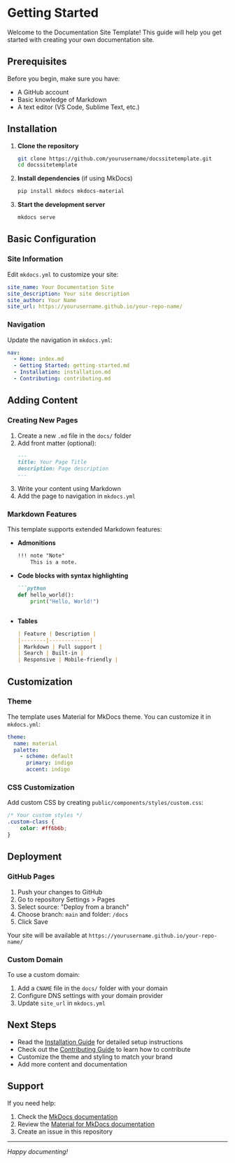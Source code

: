 # Getting Started

Welcome to the Documentation Site Template! This guide will help you get started with creating your own documentation site.

## Prerequisites

Before you begin, make sure you have:

- A GitHub account
- Basic knowledge of Markdown
- A text editor (VS Code, Sublime Text, etc.)

## Installation

1. **Clone the repository**
   ```bash
   git clone https://github.com/yourusername/docssitetemplate.git
   cd docssitetemplate
   ```

2. **Install dependencies** (if using MkDocs)
   ```bash
   pip install mkdocs mkdocs-material
   ```

3. **Start the development server**
   ```bash
   mkdocs serve
   ```

## Basic Configuration

### Site Information

Edit `mkdocs.yml` to customize your site:

```yaml
site_name: Your Documentation Site
site_description: Your site description
site_author: Your Name
site_url: https://yourusername.github.io/your-repo-name/
```

### Navigation

Update the navigation in `mkdocs.yml`:

```yaml
nav:
  - Home: index.md
  - Getting Started: getting-started.md
  - Installation: installation.md
  - Contributing: contributing.md
```

## Adding Content

### Creating New Pages

1. Create a new `.md` file in the `docs/` folder
2. Add front matter (optional):
   ```markdown
   ---
   title: Your Page Title
   description: Page description
   ---
   ```
3. Write your content using Markdown
4. Add the page to navigation in `mkdocs.yml`

### Markdown Features

This template supports extended Markdown features:

- **Admonitions**
  ```markdown
  !!! note "Note"
      This is a note.
  ```

- **Code blocks with syntax highlighting**
  ```markdown
  ```python
  def hello_world():
      print("Hello, World!")
  ```
  ```

- **Tables**
  ```markdown
  | Feature | Description |
  |--------|-------------|
  | Markdown | Full support |
  | Search | Built-in |
  | Responsive | Mobile-friendly |
  ```

## Customization

### Theme

The template uses Material for MkDocs theme. You can customize it in `mkdocs.yml`:

```yaml
theme:
  name: material
  palette:
    - scheme: default
      primary: indigo
      accent: indigo
```

### CSS Customization

Add custom CSS by creating `public/components/styles/custom.css`:

```css
/* Your custom styles */
.custom-class {
    color: #ff6b6b;
}
```

## Deployment

### GitHub Pages

1. Push your changes to GitHub
2. Go to repository Settings > Pages
3. Select source: "Deploy from a branch"
4. Choose branch: `main` and folder: `/docs`
5. Click Save

Your site will be available at `https://yourusername.github.io/your-repo-name/`

### Custom Domain

To use a custom domain:

1. Add a `CNAME` file in the `docs/` folder with your domain
2. Configure DNS settings with your domain provider
3. Update `site_url` in `mkdocs.yml`

## Next Steps

- Read the [Installation Guide](installation.md) for detailed setup instructions
- Check out the [Contributing Guide](contributing.md) to learn how to contribute
- Customize the theme and styling to match your brand
- Add more content and documentation

## Support

If you need help:

1. Check the [MkDocs documentation](https://www.mkdocs.org/)
2. Review the [Material for MkDocs documentation](https://squidfunk.github.io/mkdocs-material/)
3. Create an issue in this repository

---

*Happy documenting!*
